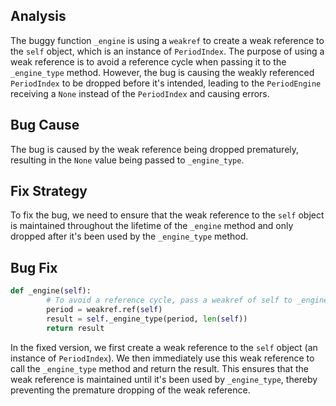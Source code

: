 ## Analysis
The buggy function `_engine` is using a `weakref` to create a weak reference to the `self` object, which is an instance of `PeriodIndex`. The purpose of using a weak reference is to avoid a reference cycle when passing it to the `_engine_type` method. However, the bug is causing the weakly referenced `PeriodIndex` to be dropped before it's intended, leading to the `PeriodEngine` receiving a `None` instead of the `PeriodIndex` and causing errors.

## Bug Cause
The bug is caused by the weak reference being dropped prematurely, resulting in the `None` value being passed to `_engine_type`.

## Fix Strategy
To fix the bug, we need to ensure that the weak reference to the `self` object is maintained throughout the lifetime of the `_engine` method and only dropped after it's been used by the `_engine_type` method.

## Bug Fix
```python
def _engine(self):
        # To avoid a reference cycle, pass a weakref of self to _engine_type.
        period = weakref.ref(self)
        result = self._engine_type(period, len(self))
        return result
```
In the fixed version, we first create a weak reference to the `self` object (an instance of `PeriodIndex`). We then immediately use this weak reference to call the `_engine_type` method and return the result. This ensures that the weak reference is maintained until it's been used by `_engine_type`, thereby preventing the premature dropping of the weak reference.
